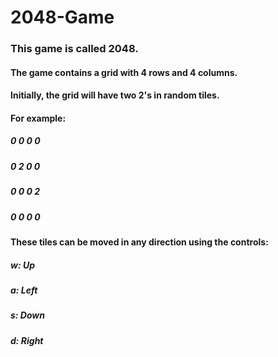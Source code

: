 # 2048-Game
### This game is called 2048.
#### The game contains a grid with 4 rows and 4 columns.
#### Initially, the grid will have two 2's in random tiles.
#### For example:
#####    0  0  0  0
#####    0  2  0  0
#####    0  0  0  2
#####    0  0  0  0
#### These tiles can be moved in any direction using the controls:
#####    w: Up
#####    a: Left
#####    s: Down
#####    d: Right
